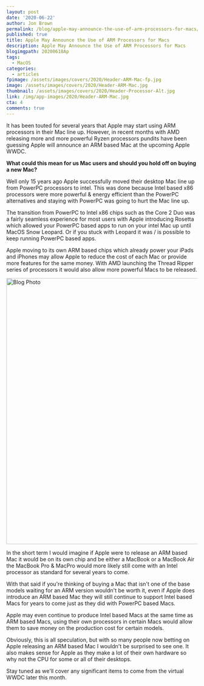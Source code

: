 ```yaml
---
layout: post
date: '2020-06-22'
author: Jon Brown
permalink: /blog/apple-may-announce-the-use-of-arm-processors-for-macs/
published: true
title: Apple May Announce the Use of ARM Processors for Macs
description: Apple May Announce the Use of ARM Processors for Macs
blogimgpath: 20200618Ap
tags:
  - MacOS
categories:
  - articles
fpimage: /assets/images/covers/2020/Header-ARM-Mac-fp.jpg
image: /assets/images/covers/2020/Header-ARM-Mac.jpg
thumbnail: /assets/images/covers/2020/Header-Processor-Alt.jpg
link: /img/app-images/2020/Header-ARM-Mac.jpg
cta: 4
comments: true
---
```

It has been touted for several years that Apple may start using ARM
processors in their Mac line up. However, in recent months with AMD
releasing more and more powerful Ryzen processors pundits have been
guessing Apple will announce an ARM based Mac at the upcoming Apple
WWDC.

**What could this mean for us Mac users and should you hold off on
buying a new Mac?**

Well only 15 years ago Apple successfully moved their desktop Mac line
up from PowerPC processors to intel. This was done because Intel based
x86 processors were more powerful & energy efficient than the PowerPC
alternatives and staying with PowerPC was going to hurt the Mac line
up.

The transition from PowerPC to Intel x86 chips such as the Core 2 Duo
was a fairly seamless experience for most users with Apple introducing
Rosetta which allowed your PowerPC based apps to run on your intel Mac
up until MacOS Snow Leopard. Or if you stuck with Leopard it was / is
possible to keep running PowerPC based apps.

Apple moving to its own ARM based chips which already power your iPads
and iPhones may allow Apple to reduce the cost of each Mac or provide
more features for the same money. With AMD launching the Thread Ripper
series of processors it would also allow more powerful Macs to be
released.

<img alt="Blog Photo" src="{{ site.site_cdn }}/assets/images/blog/2020/20200618Ap/image2.jpg" class="img-fluid rounded" width="700" />

In the short term I would imagine if Apple were to release an ARM based
Mac it would be on its own chip and be either a MacBook or a MacBook Air
the MacBook Pro & MacPro would more likely still come with an Intel
processor as standard for several years to come.

With that said if you're thinking of buying a Mac that isn't one of
the base models waiting for an ARM version wouldn't be worth it, even
if Apple does introduce an ARM based Mac they will still continue to
support Intel based Macs for years to come just as they did with PowerPC
based Macs.

Apple may even continue to produce Intel based Macs at the same time as
ARM based Macs, using their own processors in certain Macs would allow
them to save money on the production cost for certain
models.

Obviously, this is all speculation, but with so many people now betting
on Apple releasing an ARM based Mac I wouldn't be surprised to see one.
It also makes sense for Apple as they make a lot of their own hardware
so why not the CPU for some or all of their desktops.

Stay tuned as we'll cover any significant items to come from the
virtual WWDC later this month.